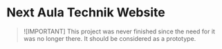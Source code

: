 # Next Aula Technik Website

> ![IMPORTANT]
> This project was never finished since the need for it was no longer there. It should be considered as a prototype.
